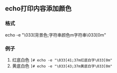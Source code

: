## echo打印内容添加颜色

### 格式
echo -e "\033[背景色;字符串颜色m字符串\033[0m"

### 例子
  1. 红底白色
    ```
    ]# echo -e "\033[41;37m红底白字\033[0m"
    ```
  2. 黄底白色
    ```
    ]# echo -e "\033[43;37m黄底白字\033[0m"
    ```
